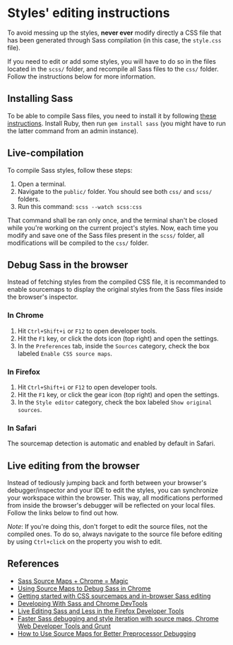# Styles' editing instructions

To avoid messing up the styles, **never ever** modify directly a CSS file that has been generated through Sass compilation (in this case, the `style.css` file).

If you need to edit or add some styles, you will have to do so in the files located in the `scss/` folder, and recompile all Sass files to the `css/` folder. Follow the instructions below for more information.

## Installing Sass

To be able to compile Sass files, you need to install it by following [these instructions](http://sass-lang.com/install). Install Ruby, then run `gem install sass` (you might have to run the latter command from an admin instance).

## Live-compilation

To compile Sass styles, follow these steps:

1. Open a terminal.
1. Navigate to the `public/` folder. You should see both `css/` and `scss/` folders.
1. Run this command: `scss --watch scss:css`

That command shall be ran only once, and the terminal shan't be closed while you're working on the current project's styles. Now, each time you modify and save one of the Sass files present in the `scss/` folder, all modifications will be compiled to the `css/` folder.

## Debug Sass in the browser

Instead of fetching styles from the compiled CSS file, it is recommanded to enable sourcemaps to display the original styles from the Sass files inside the browser's inspector.

### In Chrome

1. Hit `Ctrl+Shift+i` or `F12` to open developer tools.
1. Hit the `F1` key, or click the dots icon (top right) and open the settings.
1. In the `Preferences` tab, inside the `Sources` category, check the box labeled `Enable CSS source maps`.

### In Firefox

1. Hit `Ctrl+Shift+i` or `F12` to open developer tools.
1. Hit the `F1` key, or click the gear icon (top right) and open the settings.
1. In the `Style editor` category, check the box labeled `Show original sources`.

### In Safari

The sourcemap detection is automatic and enabled by default in Safari.

## Live editing from the browser

Instead of tediously jumping back and forth between your browser's debugger/inspector and your IDE to edit the styles, you can synchronize your workspace within the browser. This way, all modifications performed from inside the browser's debugger will be reflected on your local files. Follow the links below to find out how.

*Note*: If you're doing this, don't forget to edit the source files, not the compiled ones. To do so, always navigate to the source file before editing by using `Ctrl+click` on the property you wish to edit.

## References

- [Sass Source Maps + Chrome = Magic](https://robots.thoughtbot.com/sass-source-maps-chrome-magic)
- [Using Source Maps to Debug Sass in Chrome](https://www.sitepoint.com/using-source-maps-debug-sass-chrome/)
- [Getting started with CSS sourcemaps and in-browser Sass editing](https://medium.com/@toolmantim/getting-started-with-css-sourcemaps-and-in-browser-sass-editing-b4daab987fb0#.re1agwzgc)
- [Developing With Sass and Chrome DevTools](https://code.tutsplus.com/tutorials/developing-with-sass-and-chrome-devtools--net-32805)
- [Live Editing Sass and Less in the Firefox Developer Tools](https://hacks.mozilla.org/2014/02/live-editing-sass-and-less-in-the-firefox-developer-tools/)
- [Faster Sass debugging and style iteration with source maps, Chrome Web Developer Tools and Grunt](https://benfrain.com/add-sass-compass-debug-info-for-chrome-web-developer-tools/)
- [How to Use Source Maps for Better Preprocessor Debugging](https://webdesign.tutsplus.com/tutorials/how-to-use-source-maps-for-better-preprocessor-debugging--cms-22735)
